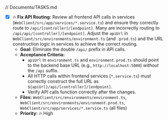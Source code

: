 // Documents/TASKS.md
- [x] 🔥 **Fix API Routing:** Review all frontend API calls in services (`WebClient/src/app/services/*.service.ts`) and ensure they correctly route to `/api/[controller]/[endpoint]`. Many are incorrectly routing to `/api/api/[controller]/[endpoint]`. Adjust the `apiUrl` in `WebClient/src/environments/environment.ts` (and `.prod.ts`) and the URL construction logic in services to achieve the correct routing.
    - **Goal:** Eliminate the double `/api/` prefix in API calls.
    - **Acceptance Criteria:**
        *   `apiUrl` in `environment.ts` and `environment.prod.ts` should point to the backend base URL (e.g., `http://localhost:5000`) *without* the `/api` suffix.
        *   All HTTP calls within frontend services (`*.service.ts`) must correctly construct the full URL as `${apiUrl}/api/[controller]/[endpoint]`.
        *   Verify API calls function correctly after the changes.
    - **Files:** `WebClient/src/environments/environment.ts`, `WebClient/src/environments/environment.prod.ts`, `WebClient/src/app/services/*.service.ts` (all files)
    - **Priority:** 🔥 High